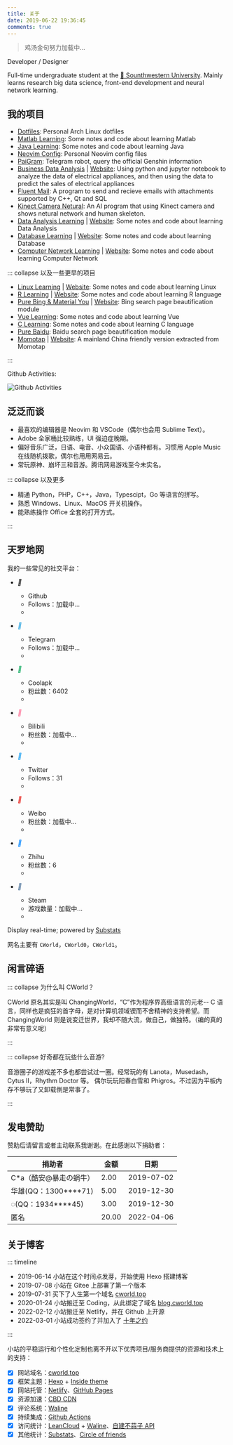 ```yaml
---
title: 关于
date: 2019-06-22 19:36:45
comments: true
---
```


> <span id="hitokoto" style="color:var(--inside-accent-color)">鸡汤金句努力加载中...</sapn>

Developer / Designer

Full-time undergraduate student at the [🏫 Sounthwestern University](http://swu.edu.cn/). Mainly learns research big data science, front-end development and neural network learning.

## 我的项目

- [Dotfiles](https://github.com/cworld1/dotfiles): Personal Arch Linux dotfiles
- [Matlab Learning](https://github.com/cworld1/matlab-learning): Some notes and code about learning Matlab
- [Java Learning](https://github.com/cworld1/java-learning): Some notes and code about learning Java
- [Neovim Config](https://github.com/cworld1/nvim-config): Personal Neovim config files
- [PaiGram](https://github.com/PaiGramTeam/PaiGram): Telegram robot, query the official Genshin information
- [Business Data Analysis](https://github.com/cworld1/business-data) | [Website](https://github.com/cworld1/business-data/blob/main/main.ipynb): Using python and jupyter notebook to analyze the data of electrical appliances, and then using the data to predict the sales of electrical appliances
- [Fluent Mail](https://github.com/cworld1/fluent-mail): A program to send and recieve emails with attachments supported by C++, Qt and SQL
- [Kinect Camera Netural](https://github.com/cworld1/tcm): An AI program that using Kinect camera and shows netural network and human skeleton.
- [Data Analysis Learning](https://github.com/cworld1/da-learning) | [Website](https://da.cworld.top/): Some notes and code about learning Data Analysis
- [Database Learning](https://github.com/cworld1/db-learning) | [Website](https://db.cworld.top/): Some notes and code about learning Database
- [Computer Network Learning](https://github.com/cworld1/cn-learning) | [Website](https://cn.cworld.top/): Some notes and code about learning Computer Network

::: collapse 以及一些更早的项目

- [Linux Learning](https://github.com/cworld1/linux-learning) | [Website](https://linux.cworld.top/): Some notes and code about learning Linux
- [R Learning](https://github.com/cworld1/r-learning) | [Website](https://r.cworld.top/): Some notes and code about learning R language
- [Pure Bing & Material You](https://greasyfork.org/zh-CN/scripts/440462/code) | [Website](https://greasyfork.org/zh-CN/scripts/440462/): Bing search page beautification module
- [Vue Learning](https://github.com/cworld1/vue-learning): Some notes and code about learning Vue
- [C Learning](https://github.com/cworld1/c-learning): Some notes and code about learning C language
- [Pure Baidu](https://blog.cworld.top/post/pure-baidu): Baidu search page beautification module
- [Momotap](https://github.com/cworld1/momotap) | [Website](https://cworld1.github.io/momotap/): A mainland China friendly version extracted from Momotap

:::

Github Activities:

![Github Activities](https://ghchart.rshah.org/659eb9/cworld1)

## 泛泛而谈

- 最喜欢的编辑器是 Neovim 和 VSCode（偶尔也会用 Sublime Text）。
- Adobe 全家桶比较熟练，UI 强迫症晚期。
- 偏好音乐广泛，日语、电音、小众国语、小语种都有。习惯用 Apple Music 在线随机拨歌，偶尔也用用网易云。
- 常玩原神、崩坏三和音游。腾讯网易游戏至今未实名。

::: collapse 以及更多

- 精通 Python，PHP，C++，Java，Typescipt，Go 等语言的拼写。
- 熟悉 Windows、Linux、MacOS 开关机操作。
- 能熟练操作 Office 全套的打开方式。

:::

## 天罗地网

我的一些常见的社交平台：

<link href="/src/css/about.min.css" rel="stylesheet">
<div id="stats">

- <i class="a-icon" style="color:var(--inside-foreground-color)">&#xe7d1;</i>

  - Github
  - Follows：<span class="github">加载中...</span>
  - [](https://github.com/cworld1)

- <i class="a-icon" style="color:#2ca5e0">&#xe7e2;</i>

  - Telegram
  - Follows：<span class="telegram">加载中...</span>
  - [](https://t.me/cworld0_cn)

- <i class="a-icon" style="color:#11ab60">&#xe66b;</i>

  - Coolapk
  - 粉丝数：<span class="coolapk">6402</span>
  - [](https://www.coolapk.com/u/1384771)

- <i class="a-icon" style="color:#fe7398">&#xe7c8;</i>

  - Bilibili
  - 粉丝数：<span class="bilibili">加载中...</span>
  - [](https://space.bilibili.com/388346465)

- <i class="a-icon" style="color:#1da1f2">&#xe7e3;</i>

  - Twitter
  - Follows：<span class="twitter">31</span>
  - [](https://twitter.com/CWorld0)

- <i class="a-icon" style="color:#e71f19">&#xe7e4;</i>

  - Weibo
  - 粉丝数：<span class="weibo">加载中...</span>
  - [](https://weibo.com/cworld0)

- <i class="a-icon" style="color:#0084ff">&#xe7e5;</i>

  - Zhihu
  - 粉丝数：<span class="zhihu">6</span>
  - [](https://www.zhihu.com/people/wolf-03/answers)

- <i class="a-icon" style="color:#50769d">&#xe7e1;</i>

  - Steam
  - 游戏数量：<span class="steamgames">加载中...</span>
  - [](https://steamcommunity.com/id/cworld)

Display real-time; powered by [Substats](https://github.com/spencerwooo/substats)

</div>

网名主要有 `CWorld`，`CWorld0`，`CWorld1`。

## 闲言碎语

::: collapse 为什么叫 CWorld？

CWorld 原名其实是叫 ChangingWorld，“C”作为程序界高级语言的元老-- C 语言，同样也是疯狂的首字母，是对计算机领域锲而不舍精神的支持希望。而 ChangingWorld 则是说变迁世界，我却不随大流，做自己，做独特。（编的真的非常有意义呢）

:::

::: collapse 好奇都在玩些什么音游?

音游圈子的游戏差不多也都尝试过一圈。经常玩的有 Lanota，Musedash，Cytus II，Rhythm Doctor 等。
偶尔玩玩阳春白雪和 Phigros。不过因为平板内存不够玩了又卸载倒是常事了。

:::

## 发电赞助

赞助后请留言或者主动联系我谢谢。在此感谢以下捐助者：

| 捐助者                   | 金额  | 日期       |
| ------------------------ | ----- | ---------- |
| C\*a（酷安@暴走の蜗牛）  | 2.00  | 2019-07-02 |
| 华雄(QQ：1300\*\*\*\*71) | 5.00  | 2019-12-30 |
| ◌(QQ：1934\*\*\*\*45)    | 3.00  | 2019-12-30 |
| 匿名                     | 20.00 | 2022-04-06 |

## 关于博客

::: timeline

- 2019-06-14 小站在这个时间点发芽，开始使用 Hexo 搭建博客
- 2019-07-08 小站在 Gitee 上部署了第一个版本
- 2019-07-31 买下了人生第一个域名 [cworld.top](https://cworld.top)
- 2020-01-24 小站搬迁至 Coding，从此绑定了域名 [blog.cworld.top](https://blog.cworld.top)
- 2022-02-12 小站搬迁至 Netlify，并在 Github 上开源
- 2022-03-01 小站成功签约了并加入了 [十年之约](https://www.foreverblog.cn/blog/2788.html)

:::

小站的平稳运行和个性化定制也离不开以下优秀项目/服务商提供的资源和技术上的支持：

- [x] 网站域名：[cworld.top](https://blog.cworld.top)
- [x] 框架主题：[Hexo](https://hexo.io) + [Inside theme](https://github.com/ikeq/hexo-theme-inside)
- [x] 网站托管：[Netlify](https://www.netlify.com/)、[GitHub Pages](https://pages.github.com)
- [x] 资源加速：[CBD CDN](https://cdn.cbd.int/)
- [x] 评论系统：[Waline](https://waline.js.org)
- [x] 持续集成：[Github Actions](https://github.com/cworld1/cworld1/actions/workflows/hexo-auto-deploy.yml)
- [x] 访问统计：[LeanCloud](https://console.leancloud.app) + [Waline](https://waline.js.org)、[自建不蒜子 API](https://busuanzi.icodeq.com/)
- [x] 其他统计：[Substats](https://github.com/spencerwooo/substats)、[Circle of friends](https://github.com/Rock-Candy-Tea/hexo-circle-of-friends)

<script src="./src/js/about.min.js"></script>
